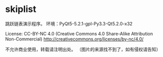 skiplist
==============
跳跃链表演示程序。
环境：PyQt5-5.2.1-gpl-Py3.3-Qt5.2.0-x32

License: CC-BY-NC 4.0 (Creative Commons 4.0 Share-Alike Attribution Non-Commercial)
http://creativecommons.org/licenses/by-nc/4.0/

不允许商业使用，转载请注明出处。
（图片的来源找不到了，如有侵权请告知）
